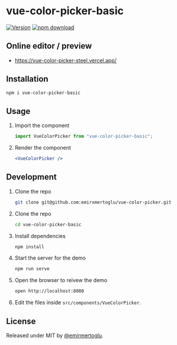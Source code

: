 # vue-color-picker-basic

[![Version](http://img.shields.io/npm/v/vue-color-picker-basic.svg)](https://www.npmjs.org/package/vue-color-picker-basic)
[![npm download][download-image]][download-url]

[download-image]: https://img.shields.io/npm/dm/vue-color-picker-basic.svg?style=flat-square
[download-url]: https://npmjs.org/package/vue-color-picker-basic

## Online editor / preview

- https://vue-color-picker-steel.vercel.app/

## Installation

```sh
npm i vue-color-picker-basic
```

## Usage

1. Import the component

   ```js
   import VueColorPicker from "vue-color-picker-basic";
   ```

2. Render the component
   ```jsx
   <VueColorPicker />
   ```

## Development

1. Clone the repo
   ```sh
   git clone git@github.com:emirxmertoglu/vue-color-picker.git
   ```
2. Clone the repo
   ```sh
   cd vue-color-picker-basic
   ```
3. Install dependencies
   ```sh
   npm install
   ```
4. Start the server for the demo
   ```sh
   npm run serve
   ```
5. Open the browser to reivew the demo
   ```sh
   open http://localhost:8080
   ```
6. Edit the files inside `src/components/VueColorPicker`.

## License

Released under MIT by [@emirmertoglu](https://github.com/emirxmertoglu).
